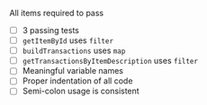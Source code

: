 All items required to pass

* [ ] 3 passing tests
* [ ] `getItemById` uses `filter`
* [ ] `buildTransactions` uses `map`
* [ ] `getTransactionsByItemDescription` uses `filter`
* [ ] Meaningful variable names
* [ ] Proper indentation of all code
* [ ] Semi-colon usage is consistent
